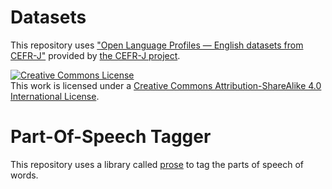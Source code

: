 # Datasets

This repository uses ["Open Language Profiles — English datasets from CEFR-J"](https://github.com/openlanguageprofiles/olp-en-cefrj) provided by [the CEFR-J project](http://www.cefr-j.org/).

<a rel="license" href="http://creativecommons.org/licenses/by-sa/4.0/"><img alt="Creative Commons License" style="border-width:0" src="https://i.creativecommons.org/l/by-sa/4.0/80x15.png" /></a><br />This work is licensed under a <a rel="license" href="http://creativecommons.org/licenses/by-sa/4.0/">Creative Commons Attribution-ShareAlike 4.0 International License</a>.

# Part-Of-Speech Tagger

This repository uses a library called [prose](https://github.com/jdkato/prose) to tag the parts of speech of words.
